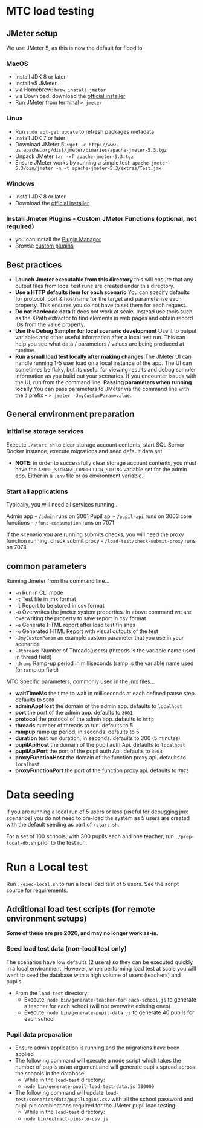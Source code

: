 # MTC load testing

## JMeter setup

We use JMeter 5, as this is now the default for flood.io

### MacOS
* Install JDK 8 or later
* Install v5 JMeter...
* via Homebrew: `brew install jmeter`
* via Download: download the [official installer](https://jmeter.apache.org/download_jmeter.cgi_)
* Run JMeter from terminal `> jmeter`

### Linux
* Run `sudo apt-get update` to refresh packages metadata
* Install JDK 7 or later
* Download JMeter 5: `wget -c http://www-us.apache.org/dist/jmeter/binaries/apache-jmeter-5.3.tgz`
* Unpack JMeter `tar -xf apache-jmeter-5.3.tgz`
* Ensure JMeter works by running a simple test:
`apache-jmeter-5.3/bin/jmeter -n -t apache-jmeter-5.3/extras/Test.jmx`

### Windows
* Install JDK 8 or later
* Download the [official installer](https://jmeter.apache.org/download_jmeter.cgi_)

### Install Jmeter Plugins - Custom JMeter Functions (optional, not required)
* you can install the [Plugin Manager](https://www.blazemeter.com/blog/how-install-jmeter-plugins-manager)
* Browse [custom plugins](https://jmeter-plugins.org/wiki/Functions/)

## Best practices
* **Launch Jmeter executable from this directory** this will ensure that any output files from local test runs are created under this directory.
* **Use a HTTP defaults item for each scenario** You can specify defaults for protocol, port & hostname for the target and parameterise each property.  This ensures you do not have to set them for each request.
* **Do not hardcode data** It does not work at scale.  Instead use tools such as the XPath extractor to find elements in web pages and obtain record IDs from the value property.
* **Use the Debug Sampler for local scenario development** Use it to output variables and other useful information after a local test run.  This can help you see what data / parameters / values are being produced at runtime.
* **Run a small load test locally after making changes**  The JMeter UI can handle running 1-5 user load on a local instance of the app.  The UI can sometimes be flaky, but its useful for viewing results and debug sampler information as you build out your scenarios.  If you encounter issues with the UI, run from the command line.
**Passing parameters when running locally** You can pass parameters to JMeter via the command line with the `J` prefix - `> jmeter -JmyCustomParam=value`.


## General environment preparation

### Initialise storage services
Execute `./start.sh` to clear storage account contents, start SQL Server Docker instance, execute migrations and seed default data set.
* **NOTE**: in order to successfully clear storage account contents, you must have the `AZURE_STORAGE_CONNECTION_STRING` variable set for the admin app.  Either in a `.env` file or as environment variable.
### Start all applications

Typically, you will need all services running..

Admin app - `/admin` runs on 3001
Pupil api - `/pupil-api` runs on 3003
core functions - `/func-consumption` runs on 7071

If the scenario you are running submits checks, you will need the proxy function running.
check submit proxy - `/load-test/check-submit-proxy` runs on 7073

## common parameters

Running Jmeter from the command line...
* `-n` Run in CLI mode
* `-t` Test file in jmx format
* `-l` Report to be stored in csv format
* `-D` Overwrites the jmeter system properties. In above command we are overwriting the property to save report in csv format
* `-e` Generate HTML report after load test finishes
* `-o` Generated HTML Report with visual outputs of the test
* `-JmyCustomParam` an example custom parameter that you use in your scenarios
* `-Jthreads` Number of Threads(users) (threads is the variable name used in thread field)
* `-Jramp` Ramp-up period in milliseconds (ramp is the variable name used for ramp up field)

MTC Specific parameters, commonly used in the jmx files...

- **waitTimeMs** the time to wait in milliseconds at each defined pause step. defaults to `5000`
- **adminAppHost** the domain of the admin app. defaults to `localhost`
- **port** the port of the admin app. defaults to `3001`
- **protocol** the protocol of the admin app. defaults to `http`
- **threads** number of threads to run. defaults to 5
- **rampup** ramp up period, in seconds. defaults to 5
- **duration** test run duration, in seconds. defaults to 300 (5 minutes)
- **pupilApiHost** the domain of the pupil auth Api. defaults to `localhost`
- **pupilApiPort** the port of the pupil auth Api. defaults to `3003`
- **proxyFunctionHost** the domain of the function proxy api. defaults to `localhost`
- **proxyFunctionPort** the port of the function proxy api. defaults to `7073`

# Data seeding
If you are running a local run of 5 users or less (useful for debugging jmx scenarios) you do not need to pre-load the system as 5 users are created with the default seeding as part of `/start.sh`.

For a set of 100 schools, with 300 pupils each and one teacher, run `./prep-local-db.sh` prior to the test run.

# Run a Local test
Run `./exec-local.sh` to run a local load test of 5 users.  See the script source for requirements.

## Additional load test scripts (for remote environment setups)
**Some of these are pre 2020, and may no longer work as-is.**

### Seed load test data (non-local test only)
The scenarios have low defaults (2 users) so they can be executed quickly in a local environment.  However, when performing load test at scale you will want to seed the database with a high volume of users (teachers) and pupils
* From the `load-test` directory:
    * Execute: `node bin/generate-teacher-for-each-school.js` to generate a teacher for each school (will not overwrite existing ones)
    * Execute: `node bin/generate-pupil-data.js` to generate 40 pupils for each school

### Pupil data preparation
* Ensure admin application is running and the migrations have been applied
* The following command will execute a node script which takes the number of pupils as an argument and will generate pupils spread across the schools in the database
    * While in the `load-test` directory:
    * `node bin/generate-pupil-load-test-data.js 700000`
* The following command will update `load-test/scenarios/data/pupilLogins.csv` with all the school password and pupil pin combinations required for the JMeter pupil load testing:
    * While in the `load-test` directory:
    * `node bin/extract-pins-to-csv.js`
